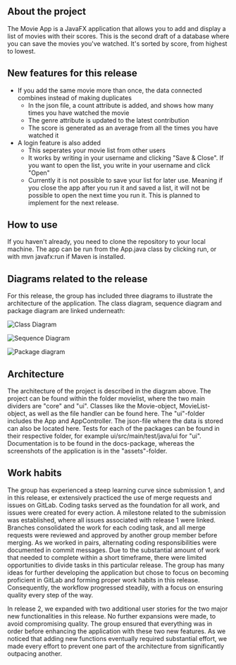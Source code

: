 ## About the project

The Movie App is a JavaFX application that allows you to add and display a list of movies with their scores. This is the second draft of a database where you can save the movies you've watched. It's sorted by score, from highest to lowest.

## New features for this release

- If you add the same movie more than once, the data connected combines instead of making duplicates
    - In the json file, a count attribute is added, and shows how many times you have watched the movie
    - The genre attribute is updated to the latest contribution
    - The score is generated as an average from all the times you have watched it
- A login feature is also added
    - This seperates your movie list from other users
    - It works by writing in your username and clicking "Save & Close". If you want to open the list, you write in your username and click "Open"
    - Currently it is not possible to save your list for later use. Meaning if you close the app after you run it and saved a list, it will not be possible to open the next time you run it. This is planned to implement for the next release.

## How to use

If you haven't already, you need to clone the repository to your local machine. The app can be run from the App.java class by clicking run, or with mvn javafx:run if Maven is installed.

## Diagrams related to the release

For this release, the group has included three diagrams to illustrate the architecture of the application. The class diagram, sequence diagram and package diagram are linked underneath:

![Class Diagram](http://your-plantuml-server-url.com/plantuml/svg/ZLJRRjim37ttL-ZHsPOVC8QXMRfs3xqCY7z0iLY7g2ovafpTi7-VH4cnrIP0ys1OXuU7XnITA-kuSTCWsLPoQzaryjxmeRBFg4RktzZE_PR0h3FO1Tuo0YyJg0xkmLhUmqPYhmPGZdN-0QQgEfAyrqS4zhTYQzQYaz1uIOEgPm7PTTfuHEXfxwi4v1QKAJbRFIdNCFJA5Vl8ZXe5i-0U-01rfAsME4dMKR48aFAR32x4zJHAxBY3ck1KkaybNc5HXS3akiyr2GmsFKAcFVAl6CCTMXT7GKVRi81yfiENa4q4dnx3TM6Ji9gUoqeFqx07y_YqJ4bsXroprH69qRtM4hXYtG6wvsNptkniSxtMwUwQA6HpAvjnt6hbZ9OIJ6Z7_zRi2ILyvqfuh9cxJGXBf9EZ1IN7PY0F81o2PGhJ652XGoxn3vJuWSfiXFZgLBtf76hrxUZNi21rlclJmYztWo25BHNoW5jDLK_rBvIdEEcKCjCe_2nFsMSOqUhseD72HQi6yiA6XixaFuwWteudndRyc4TtPl_oZUHxwwrM3RlrpyL5_k3ka3z2WjCQ_ZIuwAxLDvuxp-fJobYnz-Ui4dM-VGDSp0CqUg24qtVxBdQvoxdb3yibIrij_RkjofM-pAkkG0d_D_WV "Class Diagram")

![Sequence Diagram](http://your-plantuml-server-url.com/plantuml/svg/ZP71Ri8m38RlUGeVXpJs01mGY5sG1ZjKF83dU9MtDEaIXuaz_LAAHe4YxP8uzl_zJfn5KeoQ6mSLVsNsnF0iM4TiJFeKtsA9eDA3OqWQXJhfi7A2DfmIrhnqKlk6lGALXQCnI1eYx5A92w52qc8fhuBN69oxIc_2NlX5ajvcZUbCO3eVi3DOMWjR_kubiFPjLdEkT-fZPGQhoAWyqBw-VJ2fwG_JAzkXv8JQST-r5nLqyiENq8F7XXyXKOXbOwMdoNzwdUr6-tMZwHzzGMc0uz3-D7U14UNeTGh15gfCL3xsFJjtC6R1tfRV_mK0 "Sequence Diagram")

![Package diagram](http://your-plantuml-server-url.com/plantuml/svg/RP1H3eCW38QVrrFq11nXyGYxGeD8q046mPWitdsjMmQQySRNZ_wbtP8fvUAV-20zaJNOExA9F82EVex1X8mw9eClkCrVnSVL6INqoiOb1jW1ge5AtTjYqzRodTl-TAaVkhs8nR66VCvXnSdRgesqqh39e9KD6t-DoLvZk9k4VEmp4_kYDQF_uSSE03eJUjxX6m00 "Package diagram")

## Architecture

The architecture of the project is described in the diagram above. The project can be found within the folder movielist, where the two main dividers are "core" and "ui". Classes like the Movie-object, MovieList-object, as well as the file handler can be found here. The "ui"-folder includes the App and AppController. The json-file where the data is stored can also be located here. Tests for each of the packages can be found in their respective folder, for example ui/src/main/test/java/ui for "ui". Documentation is to be found in the docs-package, whereas the screenshots of the application is in the "assets"-folder.

## Work habits

The group has experienced a steep learning curve since submission 1, and in this release, er extensively practiced the use of merge requests and issues on GitLab. Coding tasks served as the foundation for all work, and issues were created for every action. A milestone related to the submission was established, where all issues associated with release 1 were linked. Branches consolidated the work for each coding task, and all merge requests were reviewed and approved by another group member before merging. As we worked in pairs, alternating coding responsibilities were documented in commit messages. Due to the substantial amount of work that needed to complete within a short timeframe, there were limited opportunities to divide tasks in this particular release. The group has many ideas for further developing the application but chose to focus on becoming proficient in GitLab and forming proper work habits in this release. Consequently, the workflow progressed steadily, with a focus on ensuring quality every step of the way.

In release 2, we expanded with two additional user stories for the two major new functionalities in this release. No further expansions were made, to avoid compromising quality. The group ensured that everything was in order before enhancing the application with these two new features. As we noticed that adding new functions eventually required substantial effort, we made every effort to prevent one part of the architecture from significantly outpacing another.